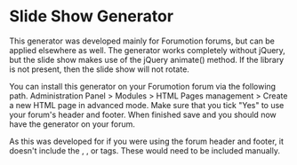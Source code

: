 # Slide Show Generator
This generator was developed mainly for Forumotion forums, but can be applied elsewhere as well. The generator works completely without jQuery, but the slide show makes use of the jQuery animate() method. If the library is not present, then the slide show will not rotate.

You can install this generator on your Forumotion forum via the following path. Administration Panel > Modules > HTML Pages management > Create a new HTML page in advanced mode. Make sure that you tick "Yes" to use your forum's header and footer. When finished save and you should now have the generator on your forum.

As this was developed for if you were using the forum header and footer, it doesn't include the <html>, <head>, or <body> tags. These would need to be included manually.
